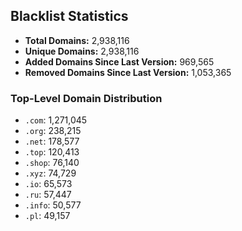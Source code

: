 ## Blacklist Statistics

- **Total Domains:** 2,938,116
- **Unique Domains:** 2,938,116
- **Added Domains Since Last Version:** 969,565
- **Removed Domains Since Last Version:** 1,053,365

### Top-Level Domain Distribution

-  `.com`: 1,271,045
-  `.org`: 238,215
-  `.net`: 178,577
-  `.top`: 120,413
-  `.shop`: 76,140
-  `.xyz`: 74,729
-  `.io`: 65,573
-  `.ru`: 57,447
-  `.info`: 50,577
-  `.pl`: 49,157
